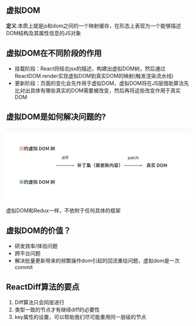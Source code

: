 ## 虚拟DOM
**定义**:本质上就是js和dom之间的一个映射缓存，在形态上表现为一个能够描述DOM结构及其属性信息的JS对象
## 虚拟DOM在不同阶段的作用
- 挂载阶段：React将结合jsx的描述，构建出虚拟DOM树，然后通过ReactDOM.render实现虚拟DOM到真实DOM的映射(触发渲染流水线)
- 更新阶段：页面的变化会先作用于虚拟DOM，虚拟DOM将在JS层借助算法先比对出具体有哪些真实的DOM需要被改变，然后再将这些改变作用于真实DOM
## 虚拟DOM是如何解决问题的?
![Alt text](image-10.png)

虚拟DOM和Redux一样，不依附于任何具体的框架
## 虚拟DOM的价值？
- 研发效率/体验问题
- 跨平台问题
- 解决批量更新带来的频繁操作dom引起的回流重绘问题，虚拟dom是一次commit
## ReactDiff算法的要点
1. Diff算法只会同层进行
2. 类型一致的节点才有继续diff的必要性
3. key属性的设置，可以帮助我们尽可能重用同一层级的节点